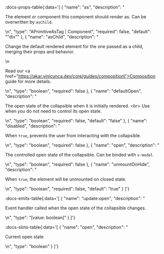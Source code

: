<!-- This file was automatic generated. Do not edit it manually -->

:docs-props-table{:data='[
  {
    "name": "as",
    "description": "<p>The element or component this component should render as. Can be overwritten by <code>asChild</code>.</p>\n",
    "type": "APrimitiveAsTag | Component",
    "required": false,
    "default": "\"div\""
  },
  {
    "name": "asChild",
    "description": "<p>Change the default rendered element for the one passed as a child, merging their props and behavior.</p>\n<p>Read our <a href=\"https://akar.vinicunca.dev/core/guides/composition\">Composition</a> guide for more details.</p>\n",
    "type": "boolean",
    "required": false
  },
  {
    "name": "defaultOpen",
    "description": "<p>The open state of the collapsible when it is initially rendered. &lt;br&gt; Use when you do not need to control its open state.</p>\n",
    "type": "boolean",
    "required": false,
    "default": "false"
  },
  {
    "name": "disabled",
    "description": "<p>When <code>true</code>, prevents the user from interacting with the collapsible.</p>\n",
    "type": "boolean",
    "required": false
  },
  {
    "name": "open",
    "description": "<p>The controlled open state of the collapsible. Can be binded with <code>v-model</code>.</p>\n",
    "type": "boolean",
    "required": false
  },
  {
    "name": "unmountOnHide",
    "description": "<p>When <code>true</code>, the element will be unmounted on closed state.</p>\n",
    "type": "boolean",
    "required": false,
    "default": "true"
  }
]'} 

:docs-emits-table{:data='[
  {
    "name": "update:open",
    "description": "<p>Event handler called when the open state of the collapsible changes.</p>\n",
    "type": "[value: boolean]"
  }
]'} 

:docs-slots-table{:data='[
  {
    "name": "open",
    "description": "<p>Current open state</p>\n",
    "type": "boolean"
  }
]'} 
